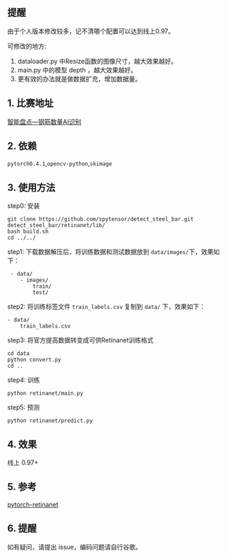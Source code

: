 ## 提醒

由于个人版本修改较多，记不清哪个配置可以达到线上0.97。

可修改的地方:

1. dataloader.py 中Resize函数的图像尺寸，越大效果越好。
2. main.py 中的模型 depth ，越大效果越好。
3. 更有效的办法就是做数据扩充，增加数据量。

## 1. 比赛地址

[智能盘点—钢筋数量AI识别](https://www.datafountain.cn/competitions/332/details)

## 2. 依赖

`pytorch0.4.1`,`opencv-python`,`skimage`

## 3. 使用方法

step0: 安装

```
git clone https://github.com/spytensor/detect_steel_bar.git
detect_steel_bar/retinanet/lib/
bash build.sh
cd ../../
```

step1: 下载数据解压后，将训练数据和测试数据放到 `data/images/`下，效果如下：
     
     - data/
        - images/
            train/
            test/
 step2: 将训练标签文件 `train_labels.csv` 复制到 `data/` 下，效果如下：
 
    - data/
        train_labels.csv
 step3: 将官方提高数据转变成可供Retinanet训练格式
 ```
 cd data
 python convert.py
 cd ..
 ```
 
 step4: 训练
 
 ```
 python retinanet/main.py
 ```

 step5: 预测
 ```
 python retinanet/predict.py
 ```
 
 ## 4. 效果
 
 线上 0.97+
 
 ## 5. 参考
 
 [pytorch-retinanet](https://github.com/yhenon/pytorch-retinanet)
 
 ## 6. 提醒
 
 如有疑问，请提出 issue，编码问题请自行谷歌。
